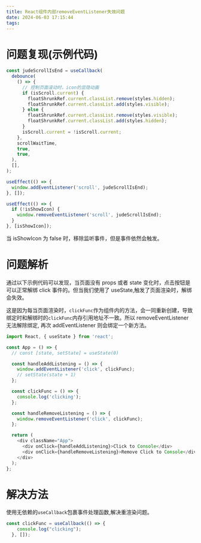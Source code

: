 ```yaml
---
title: React组件内部removeEventListener失效问题
date: 2024-06-03 17:15:44
tags:
---
```


# 问题复现(示例代码)

```js
const judeScrollIsEnd = useCallback(
  debounce(
    () => {
      // 控制页面滚动时，icon的显隐动画
      if (isScroll.current) {
        floatShrunkRef.current.classList.remove(styles.hidden);
        floatShrunkRef.current.classList.add(styles.visible);
      } else {
        floatShrunkRef.current.classList.remove(styles.visible);
        floatShrunkRef.current.classList.add(styles.hidden);
      }
      isScroll.current = !isScroll.current;
    },
    scrollWaitTime,
    true,
    true,
  ),
  [],
);

useEffect(() => {
  window.addEventListener('scroll', judeScrollIsEnd);
}, []);

useEffect(() => {
  if (!isShowIcon) {
    window.removeEventListener('scroll', judeScrollIsEnd);
  }
}, [isShowIcon]);
```

当 isShowIcon 为 false 时，移除监听事件，但是事件依然会触发。

# 问题解析

通过以下示例代码可以发现，当页面没有 props 或者 state 变化时，点击按钮是可以正常解绑 click 事件的。但当我们使用了 useState,触发了页面渲染时，解绑会失效。

这是因为每当页面渲染时，`clickFunc`作为组件内的方法，会一同重新创建，导致绑定时和解绑时的`clickFunc`内存引用地址不一致。所以 removeEventListener 无法解除绑定, 再次 addEventListener 则会绑定一个新方法。

```js
import React, { useState } from 'react';

const App = () => {
  // const [state, setState] = useState(0)

  const handleAddListening = () => {
    window.addEventListener('click', clickFunc);
    // setState(state + 1)
  };

  const clickFunc = () => {
    console.log('clicking');
  };

  const handleRemoveListening = () => {
    window.removeEventListener('click', clickFunc);
  };

  return (
    <div className="App">
      <div onClick={handleAddListening}>Click to Console</div>
      <div onClick={handleRemoveListening}>Remove Click to Console</div>
    </div>
  );
};
```

# 解决方法

使用无依赖的`useCallback`包裹事件处理函数,解决重渲染问题。

```js
const clickFunc = useCallback(() => {
    console.log("clicking");
  }, []);
```
